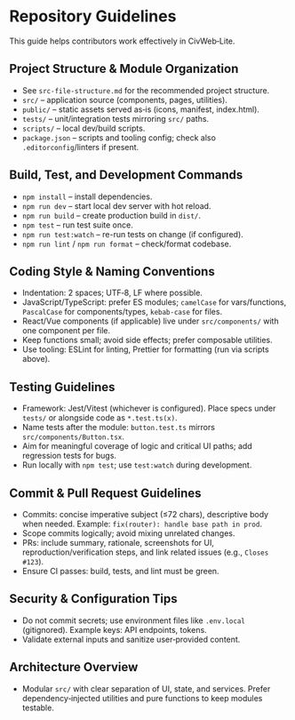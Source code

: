 # Repository Guidelines

This guide helps contributors work effectively in CivWeb‑Lite.

## Project Structure & Module Organization
- See `src-file-structure.md` for the recommended project structure.
- `src/` – application source (components, pages, utilities).
- `public/` – static assets served as‑is (icons, manifest, index.html).
- `tests/` – unit/integration tests mirroring `src/` paths.
- `scripts/` – local dev/build scripts.
- `package.json` – scripts and tooling config; check also `.editorconfig`/linters if present.

## Build, Test, and Development Commands
- `npm install` – install dependencies.
- `npm run dev` – start local dev server with hot reload.
- `npm run build` – create production build in `dist/`.
- `npm test` – run test suite once.
- `npm run test:watch` – re-run tests on change (if configured).
- `npm run lint` / `npm run format` – check/format codebase.

## Coding Style & Naming Conventions
- Indentation: 2 spaces; UTF‑8, LF where possible.
- JavaScript/TypeScript: prefer ES modules; `camelCase` for vars/functions, `PascalCase` for components/types, `kebab-case` for files.
- React/Vue components (if applicable) live under `src/components/` with one component per file.
- Keep functions small; avoid side effects; prefer composable utilities.
- Use tooling: ESLint for linting, Prettier for formatting (run via scripts above).

## Testing Guidelines
- Framework: Jest/Vitest (whichever is configured). Place specs under `tests/` or alongside code as `*.test.ts(x)`.
- Name tests after the module: `button.test.ts` mirrors `src/components/Button.tsx`.
- Aim for meaningful coverage of logic and critical UI paths; add regression tests for bugs.
- Run locally with `npm test`; use `test:watch` during development.

## Commit & Pull Request Guidelines
- Commits: concise imperative subject (≤72 chars), descriptive body when needed. Example: `fix(router): handle base path in prod`.
- Scope commits logically; avoid mixing unrelated changes.
- PRs: include summary, rationale, screenshots for UI, reproduction/verification steps, and link related issues (e.g., `Closes #123`).
- Ensure CI passes: build, tests, and lint must be green.

## Security & Configuration Tips
- Do not commit secrets; use environment files like `.env.local` (gitignored). Example keys: API endpoints, tokens.
- Validate external inputs and sanitize user‑provided content.

## Architecture Overview
- Modular `src/` with clear separation of UI, state, and services. Prefer dependency‑injected utilities and pure functions to keep modules testable.